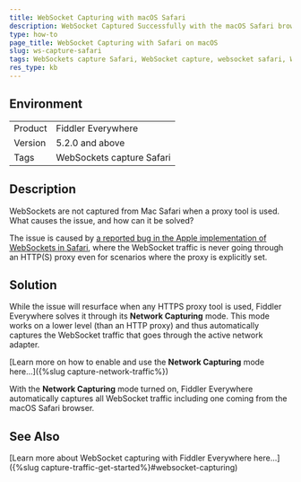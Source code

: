 ```yaml
---
title: WebSocket Capturing with macOS Safari
description: WebSocket Captured Successfully with the macOS Safari browser
type: how-to
page_title: WebSocket Capturing with Safari on macOS
slug: ws-capture-safari
tags: WebSockets capture Safari, WebSocket capture, websocket safari, WSS Safari, WSS proxy capture, WSS proxy traffic
res_type: kb
---
```


## Environment

|   |   |
|----------|-------|
| Product  | Fiddler Everywhere |
| Version  | 5.2.0 and above |
| Tags | WebSockets capture Safari |

## Description

WebSockets are not captured from Mac Safari when a proxy tool is used. What causes the issue, and how can it be solved?

The issue is caused by [a reported bug in the Apple implementation of WebSockets in Safari](https://discussions.apple.com/thread/253885692?sortBy=best), where the WebSocket traffic is never going through an HTTP(S) proxy even for scenarios where the proxy is explicitly set.

## Solution

While the issue will resurface when any HTTPS proxy tool is used, Fiddler Everywhere solves it through its **Network Capturing** mode. This mode works on a lower level (than an HTTP proxy) and thus automatically captures the WebSocket traffic that goes through the active network adapter.

[Learn more on how to enable and use the **Network Capturing** mode here...]({%slug capture-network-traffic%})

With the **Network Capturing** mode turned on, Fiddler Everywhere automatically captures all WebSocket traffic including one coming from the macOS Safari browser.

## See Also

[Learn more about WebSocket capturing with Fiddler Everywhere here...]({%slug capture-traffic-get-started%}#websocket-capturing)